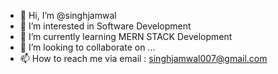 - 👋 Hi, I’m @singhjamwal
- 👀 I’m interested in Software Development
- 🌱 I’m currently learning MERN STACK Development
- 💞️ I’m looking to collaborate on ...
- 📫 How to reach me via email : singhjamwal007@gmail.com

<!---
singhjamwal/singhjamwal is a ✨ special ✨ repository because its `README.md` (this file) appears on your GitHub profile.
You can click the Preview link to take a look at your changes.
--->
